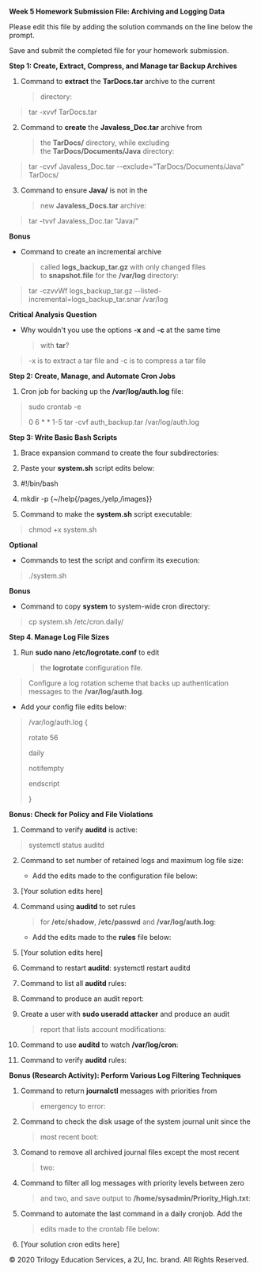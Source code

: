 **Week 5 Homework Submission File: Archiving and Logging Data**

Please edit this file by adding the solution commands on the line below
the prompt.

Save and submit the completed file for your homework submission.

**Step 1: Create, Extract, Compress, and Manage tar Backup Archives**

1.  Command to **extract** the **TarDocs.tar** archive to the current
    > directory:

> tar -xvvf TarDocs.tar

2.  Command to **create** the **Javaless_Doc.tar** archive from
    > the **TarDocs/** directory, while excluding
    > the **TarDocs/Documents/Java** directory:

> tar -cvvf Javaless_Doc.tar --exclude="TarDocs/Documents/Java" TarDocs/

3.  Command to ensure **Java/** is not in the
    > new **Javaless_Docs.tar** archive:

> tar -tvvf Javaless_Doc.tar "Java/"

**Bonus**

-   Command to create an incremental archive
    > called **logs_backup_tar.gz** with only changed files
    > to **snapshot.file** for the **/var/log** directory:

> tar -czvvWf logs_backup_tar.gz
> \--listed-incremental=logs_backup_tar.snar /var/log

**Critical Analysis Question**

-   Why wouldn\'t you use the options **-x** and **-c** at the same time
    > with **tar**?

> -x is to extract a tar file and -c is to compress a tar file

**Step 2: Create, Manage, and Automate Cron Jobs**

1.  Cron job for backing up the **/var/log/auth.log** file:

> sudo crontab -e
>
> 0 6 \* \* 1-5 tar -cvf auth_backup.tar /var/log/auth.log

**Step 3: Write Basic Bash Scripts**

1.  Brace expansion command to create the four subdirectories:

2.  Paste your **system.sh** script edits below:

3.  \#!/bin/bash

4.  mkdir -p {\~/help{/pages,/yelp,/images}}

5.  Command to make the **system.sh** script executable:

> chmod +x system.sh

**Optional**

-   Commands to test the script and confirm its execution:

> ./system.sh

**Bonus**

-   Command to copy **system** to system-wide cron directory:

> cp system.sh /etc/cron.daily/

**Step 4. Manage Log File Sizes**

1.  Run **sudo nano /etc/logrotate.conf** to edit
    > the **logrotate** configuration file.

> Configure a log rotation scheme that backs up authentication messages
> to the **/var/log/auth.log**.

-   Add your config file edits below:

> /var/log/auth.log {
>
> rotate 56
>
> daily
>
> notifempty
>
> endscript
>
> }

**Bonus: Check for Policy and File Violations**

1.  Command to verify **auditd** is active:

> systemctl status auditd

2.  Command to set number of retained logs and maximum log file size:

    -   Add the edits made to the configuration file below:

3.  \[Your solution edits here\]

4.  Command using **auditd** to set rules
    > for **/etc/shadow**, **/etc/passwd** and **/var/log/auth.log**:

    -   Add the edits made to the **rules** file below:

5.  \[Your solution edits here\]

6.  Command to restart **auditd**: systemctl restart auditd

7.  Command to list all **auditd** rules:

8.  Command to produce an audit report:

9.  Create a user with **sudo useradd attacker** and produce an audit
    > report that lists account modifications:

10. Command to use **auditd** to watch **/var/log/cron**:

11. Command to verify **auditd** rules:

**Bonus (Research Activity): Perform Various Log Filtering Techniques**

1.  Command to return **journalctl** messages with priorities from
    > emergency to error:

2.  Command to check the disk usage of the system journal unit since the
    > most recent boot:

3.  Comand to remove all archived journal files except the most recent
    > two:

4.  Command to filter all log messages with priority levels between zero
    > and two, and save output to **/home/sysadmin/Priority_High.txt**:

5.  Command to automate the last command in a daily cronjob. Add the
    > edits made to the crontab file below:

6.  \[Your solution cron edits here\]

© 2020 Trilogy Education Services, a 2U, Inc. brand. All Rights
Reserved.
